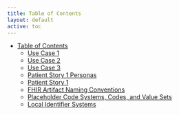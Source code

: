 ```yaml
---
title: Table of Contents
layout: default
active: toc
---
```


* <a href="toc.html">Table of Contents</a>
    * <a href="Use_Case_1.html">Use Case 1</a>
    * <a href="Use_Case_2.html">Use Case 2</a>
    * <a href="Use_Case_3.html">Use Case 3</a>
    * <a href="Patient_Story_1_Personas.html">Patient Story 1 Personas</a>
    * <a href="Patient_Story_1.html">Patient Story 1</a>
    * <a href="FHIR_Artifact_Naming_Conventions.html">FHIR Artifact Naming Conventions</a>
    * <a href="Placeholder_Code_Systems,_Codes,_and_Value_Sets.html">Placeholder Code Systems, Codes, and Value Sets</a>
    * <a href="Local_Identifier_Systems.html">Local Identifier Systems</a>
